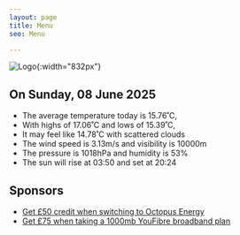 ```yaml
---
layout: page
title: Menu
seo: Menu

---
```


![Logo](/images/logo.jpg){:width="832px"}

<!-- weather_marker starts -->
## On Sunday, 08 June 2025

- The average temperature today is 15.76˚C,
- With highs of 17.06˚C and lows of 15.39˚C,
- It may feel like 14.78˚C with scattered clouds
- The wind speed is 3.13m/s and visibility is 10000m
- The pressure is 1018hPa and humidity is 53%
- The sun will rise at 03:50 and set at 20:24

<!-- weather_marker ends -->

## Sponsors

- [Get £50 credit when switching to Octopus Energy](https://bit.ly/3oD1nnS)
- [Get £75 when taking a 1000mb YouFibre broadband plan](https://aklam.io/91zWhU?)
